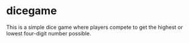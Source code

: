 # dicegame
This is a simple dice game where players compete to get the highest or lowest four-digit number possible.
